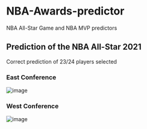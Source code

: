 # NBA-Awards-predictor
NBA All-Star Game and NBA MVP predictors

## Prediction of the NBA All-Star 2021
Correct prediction of 23/24 players selected

### East Conference
![image](https://github.com/jcorralosada/NBA-Awards-predictor/assets/93092616/89b37feb-34f1-4fca-bcec-0c53a2d215bf)


### West Conference
![image](https://user-images.githubusercontent.com/93092616/145641471-07a5984d-f9af-40bf-9c75-fe6e15ca20e4.png)
